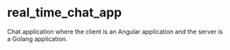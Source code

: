# real_time_chat_app
Chat application where the client is an Angular application and the server is a Golang application.
